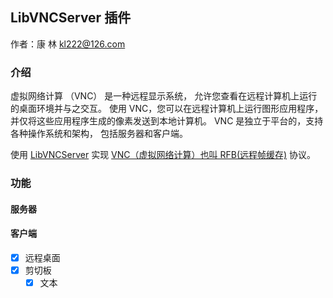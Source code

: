 ## LibVNCServer 插件

作者：康 林 <kl222@126.com>

### 介绍

虚拟网络计算 （VNC） 是一种远程显示系统，
允许您查看在远程计算机上运行的桌面环境并与之交互。
使用 VNC，您可以在远程计算机上运行图形应用程序，
并仅将这些应用程序生成的像素发送到本地计算机。
VNC 是独立于平台的，支持各种操作系统和架构，
包括服务器和客户端。

使用 [LibVNCServer](https://github.com/LibVNC/libvncserver)
实现 [VNC（虚拟网络计算）也叫 RFB(远程帧缓存)](https://github.com/rfbproto/rfbproto)
协议。

### 功能
#### 服务器

#### 客户端

- [x] 远程桌面
- [x] 剪切板
  - [x] 文本

